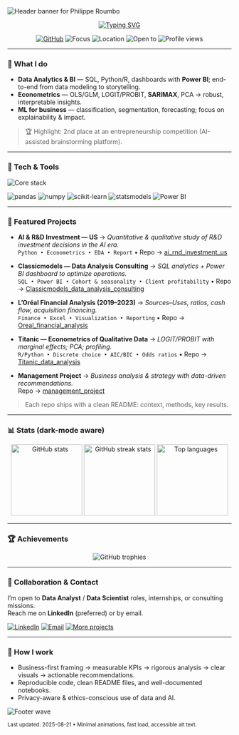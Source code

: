 <!-- Profile README for @filou337 — animated, recruiter-friendly, dark-mode aware -->

<!-- Header banner -->
<img src="https://capsule-render.vercel.app/api?type=waving&color=0:8A2BE2,100:1E90FF&height=220&section=header&text=Philippe%20Roumbo&fontSize=48&fontAlignY=35&desc=Data%20Analytics%20•%20BI%20•%20Econometrics&descAlignY=55&animation=fadeIn" alt="Header banner for Philippe Roumbo">

<!-- Typing tagline (subtle animation) -->
<div align="center">
  
[![Typing SVG](https://readme-typing-svg.demolab.com?font=Inter&weight=500&pause=1200&center=true&vCenter=true&width=760&lines=Data+Analyst+%7C+Big+Data+%26+BI+%40+USPN;Econometrics+%E2%80%94+OLS%2C+LOGIT%2C+SARIMAX;SQL+%E2%80%A2+Power+BI+%E2%80%A2+Python%2FR;Turning+messy+data+into+clear+decisions)](https://git.io/typing-svg)

</div>

<p align="center">
  <a href="https://github.com/filou337"><img alt="GitHub" src="https://img.shields.io/badge/GitHub-filou337-181717?logo=github"></a>
  <img alt="Focus" src="https://img.shields.io/badge/Focus-Data%20Analytics%20%7C%20BI%20%7C%20Econometrics-4CAF50">
  <img alt="Location" src="https://img.shields.io/badge/Location-France-1E90FF">
  <img alt="Open to" src="https://img.shields.io/badge/Open%20to-Data%20Analyst%20%7C%20Data%20Scientist-8A2BE2">
  <img alt="Profile views" src="https://komarev.com/ghpvc/?username=filou337&style=flat-square&color=blue">
</p>

---

### 🚀 What I do
- **Data Analytics & BI** — SQL, Python/R, dashboards with **Power BI**; end-to-end from data modeling to storytelling.
- **Econometrics** — OLS/GLM, LOGIT/PROBIT, **SARIMAX**, PCA → robust, interpretable insights.
- **ML for business** — classification, segmentation, forecasting; focus on explainability & impact.

> 🏆 Highlight: 2nd place at an entrepreneurship competition (AI-assisted brainstorming platform).

---

### 🧰 Tech & Tools
<p align="left">
  <img src="https://skillicons.dev/icons?i=python,r,postgresql,mysql,sqlite,git,docker,vscode&perline=12" alt="Core stack">
</p>

<p>
  <img src="https://img.shields.io/badge/pandas-150458?logo=pandas&logoColor=white" alt="pandas">
  <img src="https://img.shields.io/badge/numpy-013243?logo=numpy&logoColor=white" alt="numpy">
  <img src="https://img.shields.io/badge/scikit--learn-F7931E?logo=scikitlearn&logoColor=white" alt="scikit-learn">
  <img src="https://img.shields.io/badge/statsmodels-1A1A1A" alt="statsmodels">
  <img src="https://img.shields.io/badge/Power%20BI-F2C811?logo=powerbi&logoColor=000" alt="Power BI">
</p>

---

### 📌 Featured Projects
- **AI & R&D Investment — US** → *Quantitative & qualitative study of R&D investment decisions in the AI era.*  
  `Python • Econometrics • EDA • Report` • Repo → <a href="https://github.com/filou337/ai_rnd_investment_us">ai_rnd_investment_us</a>

- **Classicmodels — Data Analysis Consulting** → *SQL analytics + Power BI dashboard to optimize operations.*  
  `SQL • Power BI • Cohort & seasonality • Client profitability` • Repo → <a href="https://github.com/filou337/Classicmodels_data_analysis_consulting">Classicmodels_data_analysis_consulting</a>

- **L’Oréal Financial Analysis (2019–2023)** → *Sources–Uses, ratios, cash flow, acquisition financing.*  
  `Finance • Excel • Visualization • Reporting` • Repo → <a href="https://github.com/filou337/Oreal_financial_analysis">Oreal_financial_analysis</a>

- **Titanic — Econometrics of Qualitative Data** → *LOGIT/PROBIT with marginal effects; PCA; profiling.*  
  `R/Python • Discrete choice • AIC/BIC • Odds ratios` • Repo → <a href="https://github.com/filou337/Titanic_data_analysis">Titanic_data_analysis</a>

- **Management Project** → *Business analysis & strategy with data-driven recommendations.*  
  Repo → <a href="https://github.com/filou337/management_project">management_project</a>

> Each repo ships with a clean README: context, methods, key results.

---

### 📊 Stats (dark-mode aware)
<div align="center">

<picture>
  <source media="(prefers-color-scheme: dark)" srcset="https://github-readme-stats.vercel.app/api?username=filou337&show_icons=true&include_all_commits=true&count_private=true&hide_title=true&rank_icon=github&theme=github_dark&bg_color=00000000">
  <img src="https://github-readme-stats.vercel.app/api?username=filou337&show_icons=true&include_all_commits=true&count_private=true&hide_title=true&rank_icon=github&theme=default&bg_color=00000000" height="160" alt="GitHub stats">
</picture>

<picture>
  <source media="(prefers-color-scheme: dark)" srcset="https://streak-stats.demolab.com?user=filou337&hide_border=true&theme=github-dark-blue">
  <img src="https://streak-stats.demolab.com?user=filou337&hide_border=true" height="160" alt="GitHub streak stats">
</picture>

<picture>
  <source media="(prefers-color-scheme: dark)" srcset="https://github-readme-stats.vercel.app/api/top-langs/?username=filou337&layout=compact&langs_count=8&hide=jupyter%20notebook&theme=github_dark&bg_color=00000000">
  <img src="https://github-readme-stats.vercel.app/api/top-langs/?username=filou337&layout=compact&langs_count=8&hide=jupyter%20notebook&bg_color=00000000" height="160" alt="Top languages">
</picture>

</div>

---

### 🏆 Achievements
<p align="center">
  <img src="https://github-profile-trophy.vercel.app/?username=filou337&theme=flat&no-frame=true&no-bg=true&margin-w=8" alt="GitHub trophies">
</p>

---

### 💼 Collaboration & Contact
I’m open to **Data Analyst** / **Data Scientist** roles, internships, or consulting missions.  
Reach me on **LinkedIn** (preferred) or by email.

<p>
  <a href="https://www.linkedin.com/in/philippe-roumbo" target="_blank"><img alt="LinkedIn" src="https://img.shields.io/badge/LinkedIn-0A66C2?logo=linkedin&logoColor=white"></a>
  <a href="mailto:your.email@example.com"><img alt="Email" src="https://img.shields.io/badge/Email-Contact%20me!-D14836?logo=gmail&logoColor=white"></a>
  <a href="https://github.com/filou337?tab=repositories"><img alt="More projects" src="https://img.shields.io/badge/More%20projects-Explore%20repos-181717?logo=github"></a>
</p>

---

### 🔎 How I work
- Business-first framing → measurable KPIs → rigorous analysis → clear visuals → actionable recommendations.  
- Reproducible code, clean README files, and well-documented notebooks.  
- Privacy-aware & ethics-conscious use of data and AI.

<!-- Optional: contribution snake (enable once your workflow outputs the SVGs)
<p align="center">
  <picture>
    <source media="(prefers-color-scheme: dark)" srcset="https://raw.githubusercontent.com/filou337/filou337/output/snake-dark.svg">
    <img alt="snake animation" src="https://raw.githubusercontent.com/filou337/filou337/output/snake.svg">
  </picture>
</p>
-->

<img src="https://capsule-render.vercel.app/api?type=waving&color=0:1E90FF,100:8A2BE2&height=120&section=footer" alt="Footer wave">

<sub>Last updated: 2025-08-21 • Minimal animations, fast load, accessible alt text.</sub>
